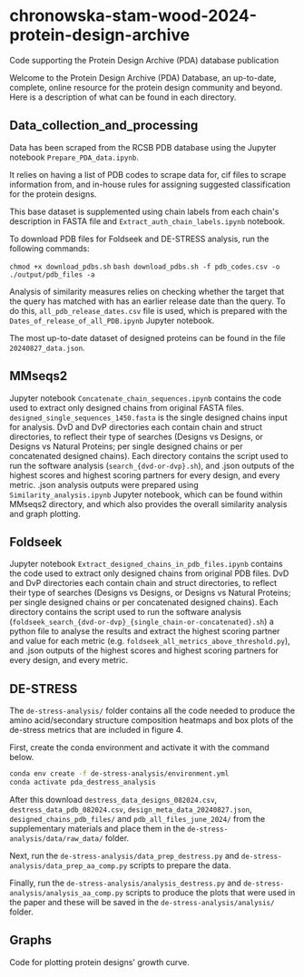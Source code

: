 # chronowska-stam-wood-2024-protein-design-archive
Code supporting the Protein Design Archive (PDA) database publication

Welcome to the Protein Design Archive (PDA) Database, an up-to-date, complete, online resource for the protein design community and beyond. Here is a description of what can be found in each directory.

## Data_collection_and_processing

Data has been scraped from the RCSB PDB database using the Jupyter notebook ```Prepare_PDA_data.ipynb```.

It relies on having a list of PDB codes to scrape data for, cif files to scrape information from, and in-house rules for assigning suggested classification for the protein designs.

This base dataset is supplemented using chain labels from each chain's description in FASTA file and ```Extract_auth_chain_labels.ipynb``` notebook.

To download PDB files for Foldseek and DE-STRESS analysis, run the following commands:

```chmod +x download_pdbs.sh```
```bash download_pdbs.sh -f pdb_codes.csv -o ./output/pdb_files -a```

Analysis of similarity measures relies on checking whether the target that the query has matched with has an earlier release date than the query. To do this, ```all_pdb_release_dates.csv``` file is used, which is prepared with the ```Dates_of_release_of_all_PDB.ipynb``` Jupyter notebook.

The most up-to-date dataset of designed proteins can be found in the file ```20240827_data.json```.

## MMseqs2

Jupyter notebook ```Concatenate_chain_sequences.ipynb``` contains the code used to extract only designed chains from original FASTA files. ```designed_single_sequences_1450.fasta``` is the single designed chains input for analysis. DvD and DvP directories each contain chain and struct directories, to reflect their type of searches (Designs vs Designs, or Designs vs Natural Proteins; per single designed chains or per concatenated designed chains). Each directory contains the script used to run the software analysis (```search_{dvd-or-dvp}.sh```), and .json outputs of the highest scores and highest scoring partners for every design, and every metric. .json analysis outputs were prepared using ```Similarity_analysis.ipynb``` Jupyter notebook, which can be found within MMseqs2 directory, and which also provides the overall similarity analysis and graph plotting.

## Foldseek

Jupyter notebook ```Extract_designed_chains_in_pdb_files.ipynb``` contains the code used to extract only designed chains from original PDB files. DvD and DvP directories each contain chain and struct directories, to reflect their type of searches (Designs vs Designs, or Designs vs Natural Proteins; per single designed chains or per concatenated designed chains). Each directory contains the script used to run the software analysis (```foldseek_search_{dvd-or-dvp}_{single_chain-or-concatenated}.sh```) a python file to analyse the results and extract the highest scoring partner and value for each metric (e.g. ```foldseek_all_metrics_above_threshold.py```), and .json outputs of the highest scores and highest scoring partners for every design, and every metric.

## DE-STRESS

The `de-stress-analysis/` folder contains all the code needed to produce the amino acid/secondary structure composition heatmaps and box plots of the de-stress metrics that are included in figure 4. 

First, create the conda environment and activate it with the command below.

```bash 
conda env create -f de-stress-analysis/environment.yml
conda activate pda_destress_analysis
```

After this download `destress_data_designs_082024.csv`, `destress_data_pdb_082024.csv`, `design_meta_data_20240827.json`, `designed_chains_pdb_files/` and `pdb_all_files_june_2024/` from the supplementary materials and place them in the `de-stress-analysis/data/raw_data/` folder.

Next, run the `de-stress-analysis/data_prep_destress.py` and `de-stress-analysis/data_prep_aa_comp.py` scripts to prepare the data. 

Finally, run the `de-stress-analysis/analysis_destress.py` and `de-stress-analysis/analysis_aa_comp.py` scripts to produce the plots that were used in the paper and these will be saved in the `de-stress-analysis/analysis/` folder.


## Graphs

Code for plotting protein designs' growth curve.
